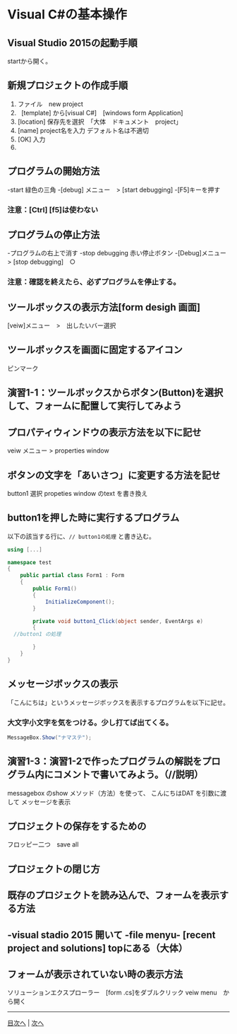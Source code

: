 # Visual C#の基本操作
## Visual Studio 2015の起動手順
startから開く。


## 新規プロジェクトの作成手順
1.	 ファイル　new project 
2.   [template] から[visual C#]　[windows form Application]
3.	 [location] 保存先を選択　「大体　ドキュメント　project」
4.	 [name] project名を入力 デフォルト名は不適切
5.	 [OK] 入力
6.   
## プログラムの開始方法
-start 緑色の三角
-[debug] メニュー　> [start debugging]
-[F5]キーを押す

### 注意：[Ctrl] [f5]は使わない
## プログラムの停止方法
-プログラムの右上で消す
-stop debugging 赤い停止ボタン
-[Debug]メニュー　> [stop debugging]　○
### 注意：確認を終えたら、必ずプログラムを停止する。

## ツールボックスの表示方法[form desigh 画面]
[veiw]メニュー　>　出したいバー選択


## ツールボックスを画面に固定するアイコン
ピンマーク


## 演習1-1：ツールボックスからボタン(Button)を選択して、フォームに配置して実行してみよう



## プロパティウィンドウの表示方法を以下に記せ
veiw メニュー > properties window

## ボタンの文字を「あいさつ」に変更する方法を記せ
button1 選択
propeties window のtext を書き換え

## button1を押した時に実行するプログラム
以下の該当する行に、`// button1の処理` と書き込む。

```cs
using [...]

namespace test
{
    public partial class Form1 : Form
    {
        public Form1()
        {
            InitializeComponent();
        }

        private void button1_Click(object sender, EventArgs e)
        {
  //button1 の処理

        }
    }
}
```

## メッセージボックスの表示
「こんにちは」というメッセージボックスを表示するプログラムを以下に記せ。
### 大文字小文字を気をつける。少し打てば出てくる。
```cs
MessageBox.Show("ナマステ");
```
## 演習1-3：演習1-2で作ったプログラムの解説をプログラム内にコメントで書いてみよう。（//説明）
messagebox のshow メソッド（方法）を使って、
こんにちはDAT を引数に渡して
メッセージを表示
## プロジェクトの保存をするための
フロッピー二つ　save all
## プロジェクトの閉じ方



## 既存のプロジェクトを読み込んで、フォームを表示する方法
-visual stadio 2015 開いて
-file menyu- [recent project and solutions]
topにある（大体）
-

## フォームが表示されていない時の表示方法
ソリューションエクスプローラー　[form .cs]をダブルクリック
veiw menu　から開く

---

[目次へ](README.md#%E7%9B%AE%E6%AC%A1) | [次へ](README.md#%E3%83%97%E3%83%AD%E3%82%B0%E3%83%A9%E3%83%9F%E3%83%B3%E3%82%B0%E3%81%AE%E8%82%9D)
